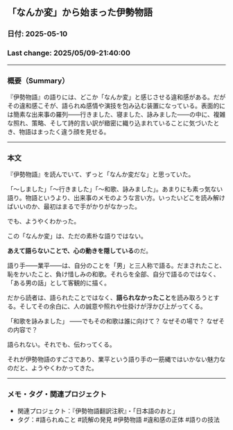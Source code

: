 ## 「なんか変」から始まった伊勢物語

### 日付: 2025-05-10

### Last change: 2025/05/09-21:40:00

---

### 概要（Summary）

『伊勢物語』の語りには、どこか「なんか変」と感じさせる違和感がある。だがその違和感こそが、語られぬ感情や演技を包み込む装置になっている。表面的には簡素な出来事の羅列——行きました、寝ました、詠みました——の中に、複雑な照れ、策略、そして詩的言い訳が緻密に織り込まれていることに気づいたとき、物語はまったく違う顔を見せる。

---

### 本文

『伊勢物語』を読んでいて、ずっと「なんか変だな」と思っていた。

「〜しました」「〜行きました」「〜和歌、詠みました」。あまりにも素っ気ない語り。物語というより、出来事のメモのような言い方。いったいどこを読み解けばいいのか、最初はまるで手がかりがなかった。

でも、ようやくわかった。

この「なんか変」は、ただの素朴な語りではない。

**あえて語らないことで、心の動きを隠している**のだ。

語り手——業平——は、自分のことを「男」と三人称で語る。だまされたこと、恥をかいたこと、負け惜しみの和歌。それらを全部、自分で語るのではなく、「ある男の話」として客観的に描く。

だから読者は、語られたことではなく、**語られなかったこと**を読み取ろうとする。そしてその余白に、人の誠意や照れや仕掛けが浮かび上がってくる。

「和歌を詠みました」
——でもその和歌は誰に向けて？ なぜその場で？ なぜその内容で？

語られない。それでも、伝わってくる。

それが伊勢物語のすごさであり、業平という語り手の一筋縄ではいかない魅力なのだと、ようやくわかってきた。

---

### メモ・タグ・関連プロジェクト

- 関連プロジェクト：『伊勢物語翻訳注釈』・「日本語のおと」
- タグ：#語られぬこと #読解の発見 #伊勢物語 #違和感の正体 #語りの技法
